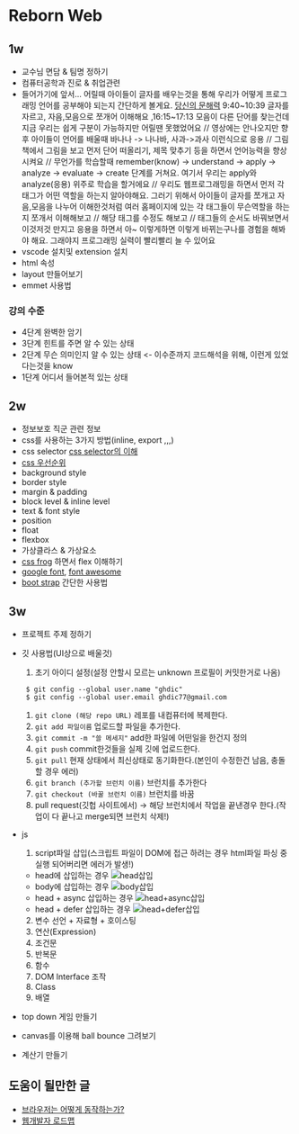 # Reborn Web


## 1w
* 교수님 면담 & 팀명 정하기
* 컴퓨터공학과 진로 & 취업관련
* 들어가기에 앞서... 어릴때 아이들이 글자를 배우는것을 통해 우리가 어떻게 프로그래밍 언어를 공부해야 되는지 간단하게 볼게요. [당신의 문해력](https://www.ebs.co.kr/tv/show?prodId=135000&lectId=20472581&pageNum=1&srchType=&srchText=&srchYear=&srchMonth=&vodProdId=) 9:40\~10:39 글자를 자르고, 자음,모음으로 쪼개어 이해해요 ,16:15\~17:13 모음이 다른 단어를 찾는건데 지금 우리는 쉽게 구분이 가능하지만 어릴땐 못했었어요 // 영상에는 안나오지만 향후 아이들이 언어를 배울때 바나나 -> 나나바, 사과->과사 이런식으로 응용 // 그림책에서 그림을 보고 먼저 단어 떠올리기, 제목 맞추기 등을 하면서 언어능력을 향상시켜요 // 무언가를 학습할때 remember(know) -> understand -> apply -> analyze -> evaluate -> create 단계를 거쳐요. 여기서 우리는 apply와 analyze(응용) 위주로 학습을 할거에요 // 우리도 웹프로그래밍을 하면서 먼저 각 태그가 어떤 역할을 하는지 알아야해요. 그러기 위해서 아이들이 글자를 쪼개고 자음,모음을 나누어 이해한것처럼 여러 홈페이지에 있는 각 태그들이 무슨역할을 하는지 쪼개서 이해해보고 // 해당 태그를 수정도 해보고 // 태그들의 순서도 바꿔보면서 이것저것 만지고 응용을 하면서 아~ 이렇게하면 이렇게 바뀌는구나를 경험을 해봐야 해요. 그래야지 프로그래밍 실력이 빨리빨리 늘 수 있어요
* vscode 설치및 extension 설치
* html 속성
* layout 만들어보기
* emmet 사용법

### 강의 수준
* 4단계 완벽한 암기
* 3단계 힌트를 주면 알 수 있는 상태
* 2단계 무슨 의미인지 알 수 있는 상태 <- 이수준까지 코드해석을 위해, 이런게 있었다는것을 know
* 1단계 어디서 들어본적 있는 상태

## 2w
* 정보보호 직군 관련 정보
* css를 사용하는 3가지 방법(inline, export ,,,)
* css selector [css selector의 이해](https://flukeout.github.io/)
* [css 우선순위](https://webclub.tistory.com/407)
* background style
* border style
* margin & padding
* block level & inline level
* text & font style
* position
* float
* flexbox
* 가상클라스 & 가상요소
* [css frog](https://flexboxfroggy.com/#ko) 하면서 flex 이해하기
* [google font](https://fonts.google.com/), [font awesome](https://fontawesome.com/icons/google)
* [boot strap](https://getbootstrap.com/) 간단한 사용법


## 3w
* 프로젝트 주제 정하기
* 깃 사용법(UI상으로 배울것)
  1. 초기 아이디 설정(설정 안할시 모르는 unknown 프로필이 커밋한거로 나옴)
   ```
    $ git config --global user.name "ghdic"
    $ git config --global user.email ghdic77@gmail.com
    ```
  1. `git clone (해당 repo URL)` 레포를 내컴퓨터에 복제한다.
  1. `git add 파일이름` 업로드할 파일을 추가한다.
  1. `git commit -m "쓸 메세지"` add한 파일에 어떤일을 한건지 정의
  1. `git push` commit한것들을 실제 깃에 업로드한다.
  1. `git pull` 현재 상태에서 최신상태로 동기화한다.(본인이 수정한건 남음, 충돌할 경우 에러)
  1. `git branch (추가할 브런치 이름)` 브런치를 추가한다
  1. `git checkout (바꿀 브런치 이름)` 브런치를 바꿈
  1. pull request(깃헙 사이트에서) -> 해당 브런치에서 작업을 끝낸경우 한다.(작업이 다 끝나고 merge되면 브런치 삭제!)
* js
  1. script파일 삽입(스크립트 파일이 DOM에 접근 하려는 경우 html파일 파싱 중 실행 되어버리면 에러가 발생!)
    * head에 삽입하는 경우 ![head삽입](img/head삽입.png)
    * body에 삽입하는 경우 ![body삽입](img/body삽입.png)
    * head + async 삽입하는 경우 ![head+async삽입](img/head_async삽입.png)
    * head + defer 삽입하는 경우 ![head+defer삽입](img/head_defer삽입.png)
  2. 변수 선언 + 자료형 + 호이스팅
  3. 연산(Expression)
  4. 조건문
  5. 반복문
  6. 함수
  7. DOM Interface 조작
  8. Class
  9. 배열

* top down 게임 만들기
* canvas를 이용해 ball bounce 그려보기
* 계산기 만들기


## 도움이 될만한 글
* [브라우저는 어떻게 동작하는가?](https://d2.naver.com/helloworld/59361)
* [웹개발자 로드맵](https://github.com/Han-Kyeol/developer-roadmap-kr-)